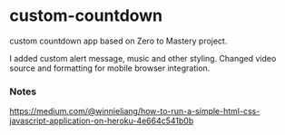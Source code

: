# custom-countdown
custom countdown app based on Zero to Mastery project.

I added custom alert message, music and other styling. 
Changed video source and formatting for mobile browser integration.



### Notes
https://medium.com/@winnieliang/how-to-run-a-simple-html-css-javascript-application-on-heroku-4e664c541b0b